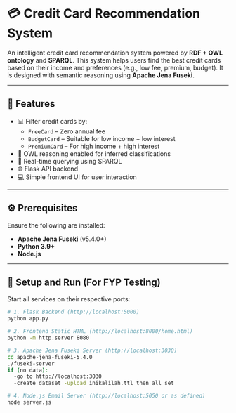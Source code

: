 # 💳 Credit Card Recommendation System

An intelligent credit card recommendation system powered by **RDF + OWL ontology** and **SPARQL**. This system helps users find the best credit cards based on their income and preferences (e.g., low fee, premium, budget). It is designed with semantic reasoning using **Apache Jena Fuseki**.

---

## 🚀 Features

- 📊 Filter credit cards by:
  - `FreeCard` – Zero annual fee
  - `BudgetCard` – Suitable for low income + low interest
  - `PremiumCard` – For high income + high interest
- 🧠 OWL reasoning enabled for inferred classifications
- 🔎 Real-time querying using SPARQL
- 🌐 Flask API backend
- 💻 Simple frontend UI for user interaction

---

## ⚙️ Prerequisites

Ensure the following are installed:

- **Apache Jena Fuseki** (v5.4.0+)
- **Python 3.9+**
- **Node.js**

---

## 🧪 Setup and Run (For FYP Testing)

Start all services on their respective ports:

```bash
# 1. Flask Backend (http://localhost:5000)
python app.py

# 2. Frontend Static HTML (http://localhost:8000/home.html)
python -m http.server 8080

# 3. Apache Jena Fuseki Server (http://localhost:3030)
cd apache-jena-fuseki-5.4.0
./fuseki-server
if (no data):
  -go to http://localhost:3030
  -create dataset -upload inikalilah.ttl then all set

# 4. Node.js Email Server (http://localhost:5050 or as defined)
node server.js
